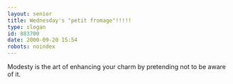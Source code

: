 ```yaml
---
layout: senior
title: Wednesday's "petit fromage"!!!!!
type: slogan
id: 883700
date: 2000-09-20 15:54
robots: noindex
---
```

Modesty is the art of enhancing your charm by pretending not to be aware of it.